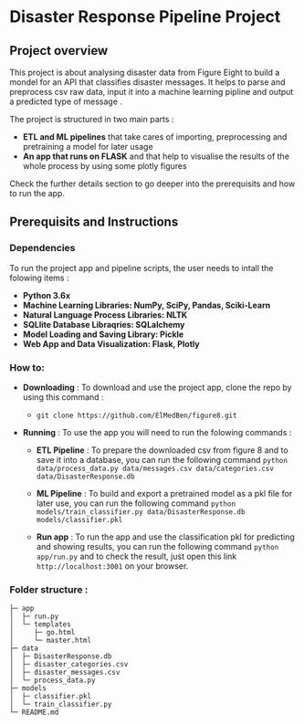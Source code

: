 # Disaster Response Pipeline Project 



## Project overview


This project is about analysing disaster data from Figure Eight to build a mondel for an API that classifies disaster messages. It helps to parse and preprocess csv raw data, input it into a machine learning pipline and output a predicted type of message .

The project is structured in two main parts : 

* **ETL and ML pipelines** that take cares of importing, preprocessing and pretraining a model for later usage
* **An app that runs on FLASK** and that help to visualise the results of the whole process by using some plotly figures

Check the further details section to go deeper into the prerequisits and how to run the app.

## Prerequisits and Instructions

### Dependencies

To run the project app and pipeline scripts, the user needs to intall the folowing items : 

* **Python 3.6x**
* **Machine Learning Libraries: NumPy, SciPy, Pandas, Sciki-Learn**
* **Natural Language Process Libraries: NLTK**
* **SQLlite Database Libraqries: SQLalchemy**
* **Model Loading and Saving Library: Pickle**
* **Web App and Data Visualization: Flask, Plotly**



### How to:

* **Downloading** : To download and use the project app, clone the repo by using this command : 

  * `git clone https://github.com/ElMedBen/figure8.git`

* **Running** : To use the app you will need to run the folowing commands : 

  * **ETL Pipeline** : To prepare the downloaded csv from figure 8 and to save it into a database, you can run the following command `python data/process_data.py data/messages.csv data/categories.csv data/DisasterResponse.db`

  * **ML Pipeline** : To build and export a pretrained model as a pkl file for later use, you can run the following command `python models/train_classifier.py data/DisasterResponse.db models/classifier.pkl`

  * **Run app** : To run the app and use the classification pkl for predicting and showing results, you can run the following command `python app/run.py` and to check the result, just open this link `http://localhost:3001` on your browser.
 

### Folder structure :
```
├─ app
│  ├─ run.py
│  └─ templates
│     ├─ go.html
│     └─ master.html
├─ data
│  ├─ DisasterResponse.db
│  ├─ disaster_categories.csv
│  ├─ disaster_messages.csv
│  └─ process_data.py
├─ models
│  ├─ classifier.pkl
│  └─ train_classifier.py
└─ README.md
```
